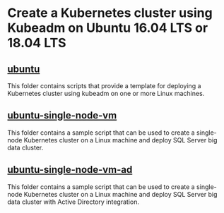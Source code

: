 # Create a Kubernetes cluster using Kubeadm on Ubuntu 16.04 LTS or 18.04 LTS


## __[ubuntu](ubuntu/)__

This folder contains scripts that provide a template for deploying a Kubernetes cluster using kubeadm on one or more Linux machines.

## __[ubuntu-single-node-vm](ubuntu-single-node-vm/)__

This folder contains a sample script that can be used to create a single-node Kubernetes cluster on a Linux machine and deploy SQL Server big data cluster.

## __[ubuntu-single-node-vm-ad](ubuntu-single-node-vm-ad/)__

This folder contains a sample script that can be used to create a single-node Kubernetes cluster on a Linux machine and deploy SQL Server big data cluster with Active Directory integration.
